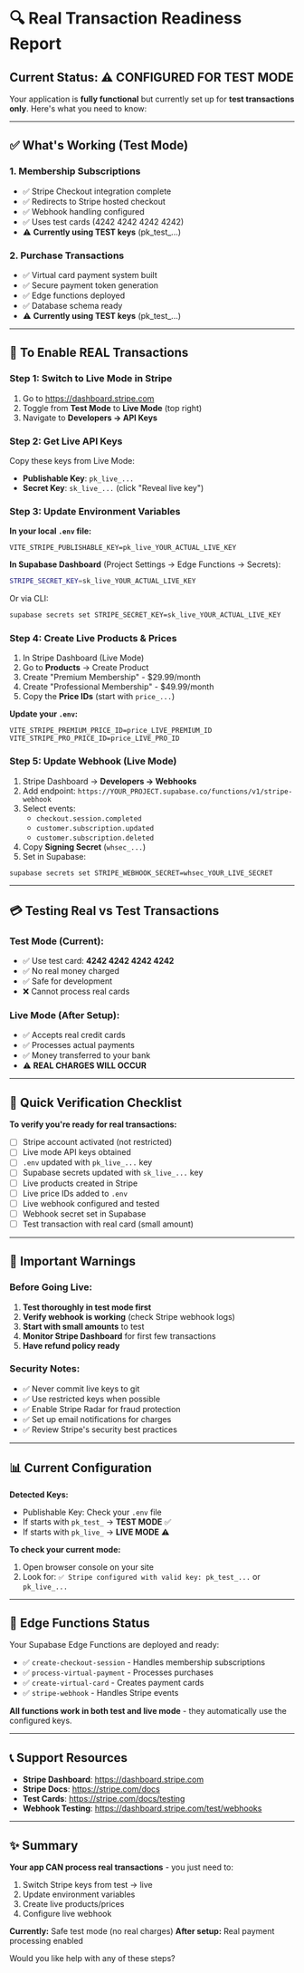 # 🔍 Real Transaction Readiness Report

## Current Status: ⚠️ **CONFIGURED FOR TEST MODE**

Your application is **fully functional** but currently set up for **test transactions only**. Here's what you need to know:

---

## ✅ What's Working (Test Mode)

### 1. **Membership Subscriptions** 
- ✅ Stripe Checkout integration complete
- ✅ Redirects to Stripe hosted checkout
- ✅ Webhook handling configured
- ✅ Uses test cards (4242 4242 4242 4242)
- ⚠️ **Currently using TEST keys** (pk_test_...)

### 2. **Purchase Transactions**
- ✅ Virtual card payment system built
- ✅ Secure payment token generation
- ✅ Edge functions deployed
- ✅ Database schema ready
- ⚠️ **Currently using TEST keys** (pk_test_...)

---

## 🔄 To Enable REAL Transactions

### Step 1: Switch to Live Mode in Stripe
1. Go to https://dashboard.stripe.com
2. Toggle from **Test Mode** to **Live Mode** (top right)
3. Navigate to **Developers → API Keys**

### Step 2: Get Live API Keys
Copy these keys from Live Mode:
- **Publishable Key**: `pk_live_...`
- **Secret Key**: `sk_live_...` (click "Reveal live key")

### Step 3: Update Environment Variables

**In your local `.env` file:**
```env
VITE_STRIPE_PUBLISHABLE_KEY=pk_live_YOUR_ACTUAL_LIVE_KEY
```

**In Supabase Dashboard** (Project Settings → Edge Functions → Secrets):
```bash
STRIPE_SECRET_KEY=sk_live_YOUR_ACTUAL_LIVE_KEY
```

Or via CLI:
```bash
supabase secrets set STRIPE_SECRET_KEY=sk_live_YOUR_ACTUAL_LIVE_KEY
```

### Step 4: Create Live Products & Prices
1. In Stripe Dashboard (Live Mode)
2. Go to **Products** → Create Product
3. Create "Premium Membership" - $29.99/month
4. Create "Professional Membership" - $49.99/month
5. Copy the **Price IDs** (start with `price_...`)

**Update your `.env`:**
```env
VITE_STRIPE_PREMIUM_PRICE_ID=price_LIVE_PREMIUM_ID
VITE_STRIPE_PRO_PRICE_ID=price_LIVE_PRO_ID
```

### Step 5: Update Webhook (Live Mode)
1. Stripe Dashboard → **Developers → Webhooks**
2. Add endpoint: `https://YOUR_PROJECT.supabase.co/functions/v1/stripe-webhook`
3. Select events:
   - `checkout.session.completed`
   - `customer.subscription.updated`
   - `customer.subscription.deleted`
4. Copy **Signing Secret** (`whsec_...`)
5. Set in Supabase:
```bash
supabase secrets set STRIPE_WEBHOOK_SECRET=whsec_YOUR_LIVE_SECRET
```

---

## 💳 Testing Real vs Test Transactions

### Test Mode (Current):
- ✅ Use test card: **4242 4242 4242 4242**
- ✅ No real money charged
- ✅ Safe for development
- ❌ Cannot process real cards

### Live Mode (After Setup):
- ✅ Accepts real credit cards
- ✅ Processes actual payments
- ✅ Money transferred to your bank
- ⚠️ **REAL CHARGES WILL OCCUR**

---

## 🎯 Quick Verification Checklist

**To verify you're ready for real transactions:**

- [ ] Stripe account activated (not restricted)
- [ ] Live mode API keys obtained
- [ ] `.env` updated with `pk_live_...` key
- [ ] Supabase secrets updated with `sk_live_...` key
- [ ] Live products created in Stripe
- [ ] Live price IDs added to `.env`
- [ ] Live webhook configured and tested
- [ ] Webhook secret set in Supabase
- [ ] Test transaction with real card (small amount)

---

## 🚨 Important Warnings

### Before Going Live:
1. **Test thoroughly in test mode first**
2. **Verify webhook is working** (check Stripe webhook logs)
3. **Start with small amounts** to test
4. **Monitor Stripe Dashboard** for first few transactions
5. **Have refund policy ready**

### Security Notes:
- ✅ Never commit live keys to git
- ✅ Use restricted keys when possible
- ✅ Enable Stripe Radar for fraud protection
- ✅ Set up email notifications for charges
- ✅ Review Stripe's security best practices

---

## 📊 Current Configuration

**Detected Keys:**
- Publishable Key: Check your `.env` file
- If starts with `pk_test_` → **TEST MODE** ✅
- If starts with `pk_live_` → **LIVE MODE** ⚠️

**To check your current mode:**
1. Open browser console on your site
2. Look for: `✅ Stripe configured with valid key: pk_test_...` or `pk_live_...`

---

## 🔧 Edge Functions Status

Your Supabase Edge Functions are deployed and ready:
- ✅ `create-checkout-session` - Handles membership subscriptions
- ✅ `process-virtual-payment` - Processes purchases
- ✅ `create-virtual-card` - Creates payment cards
- ✅ `stripe-webhook` - Handles Stripe events

**All functions work in both test and live mode** - they automatically use the configured keys.

---

## 📞 Support Resources

- **Stripe Dashboard**: https://dashboard.stripe.com
- **Stripe Docs**: https://stripe.com/docs
- **Test Cards**: https://stripe.com/docs/testing
- **Webhook Testing**: https://dashboard.stripe.com/test/webhooks

---

## ✨ Summary

**Your app CAN process real transactions** - you just need to:
1. Switch Stripe keys from test → live
2. Update environment variables
3. Create live products/prices
4. Configure live webhook

**Currently:** Safe test mode (no real charges)
**After setup:** Real payment processing enabled

Would you like help with any of these steps?
